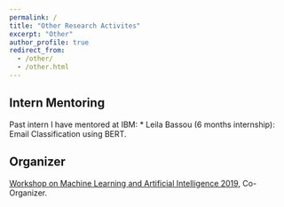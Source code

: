```yaml
---
permalink: /
title: "Other Research Activites"
excerpt: "Other"
author_profile: true
redirect_from: 
  - /other/
  - /other.html
---
```


Intern Mentoring 
------
Past intern I have mentored at IBM:
    * Leila Bassou (6 months internship): Email Classification using BERT. 
    

Organizer
------
[Workshop on Machine Learning and Artificial Intelligence 2019](https://workshopmlai.wp.imt.fr/), Co-Organizer.